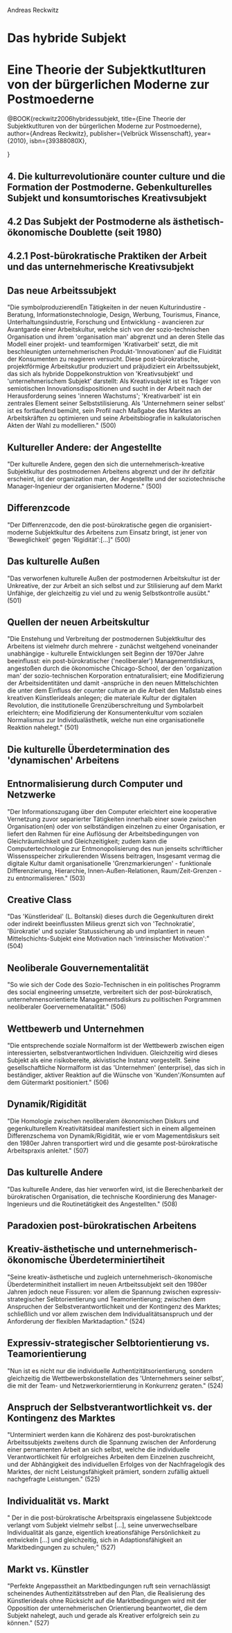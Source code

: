Andreas Reckwitz

# Das hybride Subjekt
# Eine Theorie der Subjektkutlturen von der bürgerlichen Moderne zur Postmoederne

@BOOK{reckwitz2006hybridessubjekt, 
 title={Eine Theorie der Subjektkutlturen von der bürgerlichen Moderne zur Postmoederne},
 author={Andreas Reckwitz},
 publisher={Velbrück Wissenschaft},
 year={2010},
 isbn={39388080X},

}

## 4. Die kulturrevolutionäre counter culture und die Formation der Postmoderne. Gebenkulturelles Subjekt und konsumtorisches Kreativsubjekt

## 4.2 Das Subjekt der Postmoderne als ästhetisch-ökonomische Doublette (seit 1980)

## 4.2.1 Post-bürokratische Praktiken der Arbeit und das unternehmerische Kreativsubjekt

## Das neue Arbeitssubjekt
"Die symbolproduzierendEn Tätigkeiten in der neuen Kulturindustire - Beratung, Informationstechnologie, Design, Werbung, Tourismus, Finance, Unterhaltungsindustrie, Forschung und Entwicklung - avancieren zur Avantgarde einer Arbeitskultur, welche sich von der sozio-technischen Organisation und ihrem 'organisation man' abgrenzt und an deren Stelle das Modell einer projekt- und teamformigen 'Krativarbeit' setzt, die mit beschleunigten unternehmerischen Produkt-'Innovationen' auf die Fluidität der Konsumenten zu reagieren versucht. Diese post-bürokratische, projektförmige Arbeitskutlur produziert und präjudiziert ein Arbeitssubjekt, das sich als hybride Doppelkonstruktion von 'Kreativsubjekt' und 'unternehmerischem Subjekt' darstellt: Als Kreativsubjekt ist es Träger von semiotischen Innovationsdispositionen und sucht in der Arbeit nach der Herausforderung seines 'inneren Wachstums'; 'Kreativarbeit' ist ein zentrales Element seiner Selbststilisierung. Als 'Unternehmern seiner selbst' ist es fortlaufend bemüht, sein Profil nach Maßgabe des Marktes an Arbeitskräften zu optimieren und seine Arbeitsbiografie in kalkulatorischen Akten der Wahl zu modellieren." (500)

## Kultureller Andere: der Angestellte
"Der kulturelle Andere, gegen den sich die unternehmerisch-kreative Subjektkultur des postmodernen Arbeitens abgrenzt und der ihr defizitär erscheint, ist der organization man, der Angestellte und der soziotechnische Manager-Ingenieur der organisierten Moderne." (500)

## Differenzcode
"Der Diffenrenzcode, den die post-bürokratische gegen die organisiert-moderne Subjektkultur des Arbeitens zum Einsatz bringt, ist jener von 'Beweglichkeit' gegen 'Rigidität':[...]" (500)

## Das kulturelle Außen
"Das verworfenen kulturelle Außen der postmodernen Arbeitskultur ist der Unkreative, der zur Arbeit an sich selbst und zur Stilisierung auf dem Markt Unfähige, der gleichzeitig zu viel und zu wenig Selbstkontrolle ausübt." (501)

## Quellen der neuen Arbeitskultur
"Die Enstehung und Verbreitung der postmodernen Subjektkultur des Arbeitens ist vielmehr durch mehrere - zunächst weitgehend voneinander unabhängige - kulturelle Entwicklungen seit Beginn der 1970er Jahre beeinflusst: ein post-bürokratischer ('neoliberaler') Managementdiskurs, angestoßen durch die ökonomische Chicago-School, der den 'organization man' der sozio-technischen Korporation entnaturalisiert; eine Modifizierung der Arbeitsidentitäten und damit -ansprüche in den neuen Mittelschichten die unter dem Einfluss der counter culture an die Arbeit den Maßstab eines kreativen Künstlerideals anlegen; die materiale Kultur der digitalen Revolution, die institutionelle Grenzüberschreitung und Symbolarbeit erleichtern; eine Modifizierung der Konsumentenkultur vom sozialen Normalismus zur Individualästhetik, welche nun eine organisationelle Reaktion nahelegt." (501)

## Die kulturelle Überdetermination des 'dynamischen' Arbeitens

## Entnormalisierung durch Computer und Netzwerke
"Der Informationszugang über den Computer erleichtert eine kooperative Vernetzung zuvor separierter Tätigkeiten innerhalb einer sowie zwischen Organisation(en) oder von selbständigen einzelnen zu einer Organisation, er liefert den Rahmen für eine Auflösung der Arbeitsbedingungen von Gleichräumlichkeit und Gleichzeitigkeit; zudem kann die Computertechnologie zur Entmonopolisierung des nun jenseits schriftlicher Wissensspeicher zirkulierenden Wissens beitragen, Insgesamt vermag die digitale Kultur damit organisationelle 'Grenzmarkierungen' - funktionale Differenzierung, Hierarchie, Innen-Außen-Relationen, Raum/Zeit-Grenzen - zu entnormalisieren." (503)

## Creative Class
"Das 'Künstlerideal' (L. Boltanski) dieses durch die Gegenkulturen direkt oder indirekt beeinflussten Milieus grenzt sich von 'Technokratie', 'Bürokratie' und sozialer Statussicherung ab und implantiert in neuen Mittelschichts-Subjekt eine Motivation nach 'intrinsischer Motivation':" (504)

## Neoliberale Gouvernementalität
"So wie sich der Code des Sozio-Technischen in ein politisches Programm des social engineering umsetzte, verbreitert sich der post-bürokratisch, unternehmensorientierte Managementsdiskurs zu politischen Porgrammen neoliberaler Goervernemenatalität." (506)

## Wettbewerb und Unternehmen
"Die entsprechende soziale Normalform ist der Wettbewerb zwischen eigen interessierten, selbstverantwortlichen Individuen. Gleichzeitig wird dieses Subjekt als eine risikobereite, akivistische Instanz vorgestellt. Seine gesellschaftliche Normalform ist das 'Unternehmen' (enterprise), das sich in beständiger, aktiver Reaktion auf die Wünsche von 'Kunden'/Konsumten auf dem Gütermarkt positioniert." (506)

## Dynamik/Rigidität
"Die Homologie zwischen neoliberalem ökonomischen Diskurs und gegenkulturellem Kreativitätsideal manifestiert sich in einem allgemeinen Differenzschema von Dynamik/Rigidität, wie er vom Magementdiskurs seit den 1980er Jahren transportiert wird und die gesamte post-bürokratische Arbeitspraxis anleitet." (507)

## Das kulturelle Andere
"Das kulturelle Andere, das hier verworfen wird, ist die Berechenbarkeit der bürokratischen Organisation, die technische Koordinierung des Manager-Ingenieurs und die Routinetätigkeit des Angestellten." (508)

## Paradoxien post-bürokratischen Arbeitens

## Kreativ-ästhetische und unternehmerisch-ökonomische Überdeterminiertiheit
"Seine kreativ-ästhetische und zugleich unternehmerisch-ökonomische Überdeterminitheit installiert im neuen Artbeitssubjekt seit den 1980er Jahren jedoch neue Fissuren: vor allem die Spannung zwischen expressiv-strategischer Selbtorientierung und Teamorientierung; zwischen dem Anspruchen der Selbstverantwortlichkeit und der Kontingenz des Marktes; schließlich und vor allem zwischen dem Individualitätsanspruch und der Anforderung der flexiblen Marktadaption." (524)

## Expressiv-strategischer Selbtorientierung vs. Teamorientierung
"Nun ist es nicht nur die individuelle Authentizitätsorientierung, sondern gleichzeitig die Wettbewerbskonstellation des 'Unternehmers seiner selbst', die mit der Team- und Netzwerkorierntierung in Konkurrenz geraten." (524)

## Anspruch der Selbstverantwortlichkeit vs. der Kontingenz des Marktes
"Unterminiert werden kann die Kohärenz des post-burokratischen Arbeitssubjekts zweitens durch die Spannung zwischen der Anforderung einer pernamenten Arbeit an sich selbst, welche die individuelle Verantwortlichkeit für erfolgreiches Arbeiten dem Einzelnen zuschreicht, und der Abhängigkeit des individuellen Erfolges von der Nachfragelogik des Marktes, der nicht Leistungsfähigkeit prämiert, sondern zufällig aktuell nachgefragte Leistungen." (525)

## Individualität vs. Markt
" Der in die post-bürokratische Arbeitspraxis eingelassene Subjektcode verlangt vom Subjekt vielmehr selbst [...], seine unverwechselbare Individualität als ganze, eigentlich kreationsfähige Persönlichkeit zu entwickeln [...] und gleichzeitig, sich in Adaptionsfähigkeit an Marktbedingungen zu schulen;" (527)

## Markt vs. Künstler
"Perfekte Angepasstheit an Marktbedingungen ruft sein vernachlässigt scheinendes Authentizitätsstreben auf den Plan, die Realisierung des Künstlerideals ohne Rücksicht auf die Marktbedingungen wird mit der Opposition der unternehmerischen Orientierung beantwortet, die dem Subjekt nahelegt, auch und gerade als Kreativer erfolgreich sein zu können." (527)
